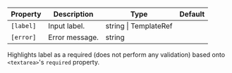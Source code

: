 # <ngl-textarea>

| Property | Description | Type | Default |
| -------- | ----------- | ---- | ------- |
| `[label]` | Input label. | string \| TemplateRef | |
| `[error]` | Error message. | string | |

Highlights label as a required (does not perform any validation) based onto `<textarea>`'s `required` property.